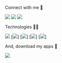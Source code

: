 Connect with me :metal:

[<img src="https://img.shields.io/badge/Medium-000000?style=flat&logo=medium&logoColor=white">](https://eduardoreisdev.medium.com/)
[<img src="https://img.shields.io/badge/LinkedIn-000000?style=flat&logo=linkedin&logoColor=white">](https://www.linkedin.com/in/eduardoreisti/)
[<img src="https://img.shields.io/badge/GitHub-100000?style=flat&logo=github&logoColor=white">](https://github.com/EduardoReisDev)


Technologies :man_technologist:

[<img src="https://img.shields.io/badge/c%23-%23000000.svg?style=flat&logo=c-sharp&logoColor=white">](https://play.google.com/store/apps/developer?id=eduardoreisdev)
[<img src="https://img.shields.io/badge/.NET-000000?style=flat&logo=.net&logoColor=white">]
[<img src="https://img.shields.io/badge/Xamarin-000000?style=flat&logo=xamarin&logoColor=white">]
[<img src="https://img.shields.io/badge/iOS-000000?style=flat&logo=ios&logoColor=white">]
[<img src="https://img.shields.io/badge/Android-000000?style=flat&logo=android&logoColor=white">]

And, download my apps :calling:

[<img src="https://img.shields.io/badge/Google_Play-000000?style=flat&logo=google-play&logoColor=white">](https://play.google.com/store/apps/developer?id=eduardoreisdev)
